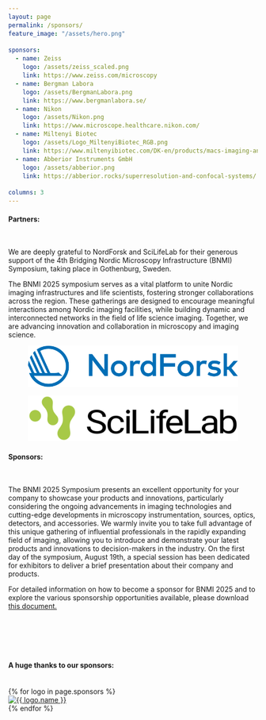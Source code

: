```yaml
---
layout: page
permalink: /sponsors/
feature_image: "/assets/hero.png"

sponsors:
  - name: Zeiss
    logo: /assets/zeiss_scaled.png
    link: https://www.zeiss.com/microscopy
  - name: Bergman Labora
    logo: /assets/BergmanLabora.png
    link: https://www.bergmanlabora.se/
  - name: Nikon
    logo: /assets/Nikon.png
    link: https://www.microscope.healthcare.nikon.com/
  - name: Miltenyi Biotec
    logo: /assets/Logo_MiltenyiBiotec_RGB.png
    link: https://www.miltenyibiotec.com/DK-en/products/macs-imaging-and-spatial-biology.html?query=:relevance:allCategoriesOR:10000646
  - name: Abberior Instruments GmbH
    logo: /assets/abberior.png
    link: https://abberior.rocks/superresolution-and-confocal-systems/

columns: 3
---
```

<h4>
Partners:
</h4>
<br>

<p>
We are deeply grateful to NordForsk and SciLifeLab for their generous support of the 4th Bridging Nordic Microscopy Infrastructure (BNMI) Symposium, taking place in Gothenburg, Sweden.
 
The BNMI 2025 symposium serves as a vital platform to unite Nordic imaging infrastructures and life scientists, fostering stronger collaborations across the region. These gatherings are designed to encourage meaningful interactions among Nordic imaging facilities, while building dynamic and interconnected networks in the field of life science imaging. Together, we are advancing innovation and collaboration in microscopy and imaging science.
</p>

<div class="image-container">
    <figure>
        <img src="/assets/nordforsk.png" alt="Nordforsk">
    </figure>
    <figure>
        <img src="/assets/scilifelab.png" alt="scilifelab">
    </figure>
</div>

<h4>
Sponsors:
</h4>
<br>

<p>
The BNMI 2025 Symposium presents an excellent opportunity for your company to showcase your products and innovations, particularly considering the ongoing advancements in imaging technologies and cutting-edge developments in microscopy instrumentation, sources, optics, detectors, and accessories. We warmly invite you to take full advantage of this unique gathering of influential professionals in the rapidly expanding field of imaging, allowing you to introduce and demonstrate your latest products and innovations to decision-makers in the industry. On the first day of the symposium, August 19th, a special session has been dedicated for exhibitors to deliver a brief presentation about their company and products.
</p>

For detailed information on how to become a sponsor for BNMI 2025 and to explore the various sponsorship opportunities available, please download [this document.](/assets/BNMI2025_Sponsors_2025.pdf)

<br/>
<br/>
<br/>
<br/>

<h4>
A huge thanks to our sponsors:
</h4>
<br/>

<div class="logo-container">
  {% for logo in page.sponsors %}
    <div class="logo-item">
      <a href="{{ logo.link }}">
      <img src="{{ logo.logo }}" alt="{{ logo.name }}">
      </a>
    </div>
  {% endfor %}
</div>



<!-- <ul class="logo-container">
{% for item in page.sponsors %}
    <li class="logo-item">
        <a href="{{ item.link }}">
        <img src="{{ item.logo }}" alt="{{item.name }}"/>
        </a>
    </li>
{% endfor %}
</ul> -->


<!-- <table class="image-table">
{% for item in page.sponsors %}
    {% assign mod = forloop.index0 | modulo: page.columns %}
    {% if mod == 0 or forloop.first %}
        <tr>
    {% endif %}
    <td class="image-cell">
        <!-- {{ item.name }} 
        <a href="{{ item.link }}">
        {% if item.logo == "" %}
            <h4>{{ item.name }}</h4>
        {% else %}
           <img src="{{ item.logo }}"/>
        {% endif %}
        </a>
    </td>
    {% assign modend = forloop.index | modulo: page.columns %}
    {% if modend == 0 or forloop.last %}
        </tr>
    {% endif %}
{% endfor %}
</table> -->
<!-- CARL ZEISS

MILTENYI BIOTEC -->
